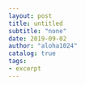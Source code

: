 ```yaml
---
layout: post
title: untitled
subtitle: "none"
date: 2019-09-02
author: "aloha1024"
catalog: true
tags:
- excerpt
---
```


